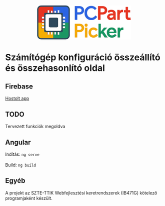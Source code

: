 ## <p align="center"><img src="public/logopartpicker.png" alt="Icon" width="300" style="display: block; margin: 0 auto;"/></p>
# Számítógép konfiguráció összeállító és összehasonlító oldal

## Firebase

[Hostolt app](https://pcpartpicker-36abe-64480.web.app)

## TODO
Tervezett funkciók megoldva
## Angular

Indítás: ```ng serve```<br><br>
Build: ```ng build```

## Egyéb
A projekt az SZTE-TTIK Webfejlesztési keretrendszerek (IB471G) kötelező programjaként készült.
